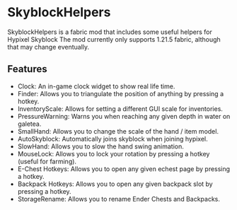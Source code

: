 # SkyblockHelpers
SkyblockHelpers is a fabric mod that includes some useful helpers for Hypixel Skyblock
The mod currently only supports 1.21.5 fabric, although that may change eventually.

## Features
- Clock: An in-game clock widget to show real life time.
- Finder: Allows you to triangulate the position of anything by pressing a hotkey.
- InventoryScale: Allows for setting a different GUI scale for inventories.
- PressureWarning: Warns you when reaching any given depth in water on galetea.
- SmallHand: Allows you to change the scale of the hand / item model.
- AutoSkyblock: Automatically joins skyblock when joining hypixel.
- SlowHand: Allows you to slow the hand swing animation.
- MouseLock: Allows you to lock your rotation by pressing a hotkey (useful for farming).
- E-Chest Hotkeys: Allows you to open any given echest page by pressing a hotkey.
- Backpack Hotkeys: Allows you to open any given backpack slot by pressing a hotkey.
- StorageRename: Allows you to rename Ender Chests and Backpacks.